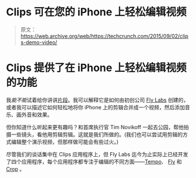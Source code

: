 # Clips 可在您的 iPhone 上轻松编辑视频

> 原文：<https://web.archive.org/web/https://techcrunch.com/2015/09/02/clips-demo-video/>

# Clips 提供了在 iPhone 上轻松编辑视频的功能

我*能不能*试着给你讲讲[片段](https://web.archive.org/web/20230316161112/http://editonthefly.com/clips)。我可以解释它是如何由初创公司 [Fly Labs](https://web.archive.org/web/20230316161112/http://editonthefly.com/) 创建的，或者我可以描述它如何轻松地将你 iPhone 上的剪辑合并成一个视频，然后添加音乐、画外音和效果。

但你知道什么听起来更有趣吗？和首席执行官 Tim Novikoff 一起去公园，帮他拍摄一些镜头，看他用剪辑剪辑。这就是我们所做的。(我们也可以尝试用剪辑的方式编辑整个演示视频，但那样做可能会有些过火。)

尽管我们的谈话集中在 Clips 应用程序上，但 Fly Labs 迄今为止实际上已经开发了四个应用程序，每个应用程序都专注于编辑的不同方面——[Tempo](https://web.archive.org/web/20230316161112/http://editonthefly.com/tempo)、 [Fly](https://web.archive.org/web/20230316161112/http://editonthefly.com/fly) 和 [Crop](https://web.archive.org/web/20230316161112/http://editonthefly.com/crop) 。